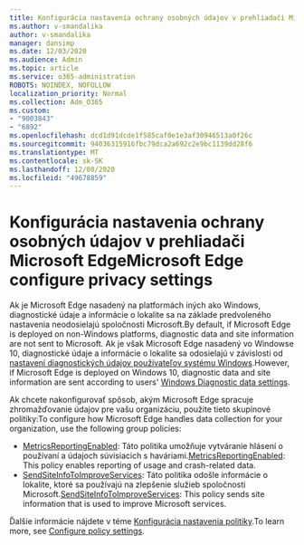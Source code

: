 ```yaml
---
title: Konfigurácia nastavenia ochrany osobných údajov v prehliadači Microsoft Edge
ms.author: v-smandalika
author: v-smandalika
manager: dansimp
ms.date: 12/03/2020
ms.audience: Admin
ms.topic: article
ms.service: o365-administration
ROBOTS: NOINDEX, NOFOLLOW
localization_priority: Normal
ms.collection: Adm_O365
ms.custom:
- "9003843"
- "6892"
ms.openlocfilehash: dcd1d91dcde1f585caf0e1e3af30946513a0f26c
ms.sourcegitcommit: 94036315916fbc79dca2a692c2e9bc1139dd28f6
ms.translationtype: MT
ms.contentlocale: sk-SK
ms.lasthandoff: 12/08/2020
ms.locfileid: "49678859"
---
```

# <a name="microsoft-edge-configure-privacy-settings"></a><span data-ttu-id="d9d0c-102">Konfigurácia nastavenia ochrany osobných údajov v prehliadači Microsoft Edge</span><span class="sxs-lookup"><span data-stu-id="d9d0c-102">Microsoft Edge configure privacy settings</span></span>

<span data-ttu-id="d9d0c-103">Ak je Microsoft Edge nasadený na platformách iných ako Windows, diagnostické údaje a informácie o lokalite sa na základe predvoleného nastavenia neodosielajú spoločnosti Microsoft.</span><span class="sxs-lookup"><span data-stu-id="d9d0c-103">By default, if Microsoft Edge is deployed on non-Windows platforms, diagnostic data and site information are not sent to Microsoft.</span></span> <span data-ttu-id="d9d0c-104">Ak je však Microsoft Edge nasadený vo Windowse 10, diagnostické údaje a informácie o lokalite sa odosielajú v závislosti od [nastavení diagnostických údajov používateľov systému Windows](https://docs.microsoft.com/windows/privacy/configure-windows-diagnostic-data-in-your-organization).</span><span class="sxs-lookup"><span data-stu-id="d9d0c-104">However, if Microsoft Edge is deployed on Windows 10, diagnostic data and site information are sent according to users' [Windows Diagnostic data settings](https://docs.microsoft.com/windows/privacy/configure-windows-diagnostic-data-in-your-organization).</span></span>

<span data-ttu-id="d9d0c-105">Ak chcete nakonfigurovať spôsob, akým Microsoft Edge spracuje zhromažďovanie údajov pre vašu organizáciu, použite tieto skupinové politiky:</span><span class="sxs-lookup"><span data-stu-id="d9d0c-105">To configure how Microsoft Edge handles data collection for your organization, use the following group policies:</span></span>
- <span data-ttu-id="d9d0c-106">[MetricsReportingEnabled](https://docs.microsoft.com/DeployEdge/microsoft-edge-policies#metricsreportingenabled): Táto politika umožňuje vytváranie hlásení o používaní a údajoch súvisiacich s haváriami.</span><span class="sxs-lookup"><span data-stu-id="d9d0c-106">[MetricsReportingEnabled](https://docs.microsoft.com/DeployEdge/microsoft-edge-policies#metricsreportingenabled): This policy enables reporting of usage and crash-related data.</span></span>
- <span data-ttu-id="d9d0c-107">[SendSiteInfoToImproveServices](https://docs.microsoft.com/DeployEdge/microsoft-edge-policies#sendsiteinfotoimproveservices): Táto politika odošle informácie o lokalite, ktoré sa používajú na zlepšenie služieb spoločnosti Microsoft.</span><span class="sxs-lookup"><span data-stu-id="d9d0c-107">[SendSiteInfoToImproveServices](https://docs.microsoft.com/DeployEdge/microsoft-edge-policies#sendsiteinfotoimproveservices): This policy sends site information that is used to improve Microsoft services.</span></span>

<span data-ttu-id="d9d0c-108">Ďalšie informácie nájdete v téme [Konfigurácia nastavenia politiky](https://docs.microsoft.com/deployedge/microsoft-edge-enterprise-privacy-settings#configure-policy-settings).</span><span class="sxs-lookup"><span data-stu-id="d9d0c-108">To learn more, see [Configure policy settings](https://docs.microsoft.com/deployedge/microsoft-edge-enterprise-privacy-settings#configure-policy-settings).</span></span>